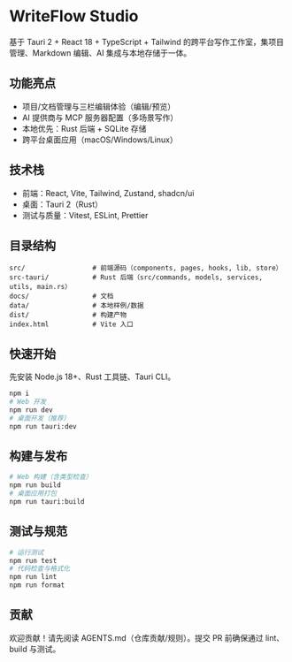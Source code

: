 # WriteFlow Studio

基于 Tauri 2 + React 18 + TypeScript + Tailwind 的跨平台写作工作室，集项目管理、Markdown 编辑、AI 集成与本地存储于一体。

## 功能亮点
- 项目/文档管理与三栏编辑体验（编辑/预览）
- AI 提供商与 MCP 服务器配置（多场景写作）
- 本地优先：Rust 后端 + SQLite 存储
- 跨平台桌面应用（macOS/Windows/Linux）

## 技术栈
- 前端：React, Vite, Tailwind, Zustand, shadcn/ui
- 桌面：Tauri 2（Rust）
- 测试与质量：Vitest, ESLint, Prettier

## 目录结构
```
src/                 # 前端源码（components, pages, hooks, lib, store）
src-tauri/           # Rust 后端（src/commands, models, services, utils, main.rs）
docs/                # 文档
data/                # 本地样例/数据
dist/                # 构建产物
index.html           # Vite 入口
```

## 快速开始
先安装 Node.js 18+、Rust 工具链、Tauri CLI。

```bash
npm i
# Web 开发
npm run dev
# 桌面开发（推荐）
npm run tauri:dev
```

## 构建与发布
```bash
# Web 构建（含类型检查）
npm run build
# 桌面应用打包
npm run tauri:build
```

## 测试与规范
```bash
# 运行测试
npm run test
# 代码检查与格式化
npm run lint
npm run format
```

## 贡献
欢迎贡献！请先阅读 AGENTS.md（仓库贡献/规则）。提交 PR 前确保通过 lint、build 与测试。
